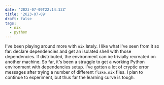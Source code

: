 ```yaml
---
date: '2023-07-09T22:14:13Z'
title: '2023-07-09'
draft: false
tags:
  - nix
  - python
---
```


I've been playing around more with `nix` lately.
I like what I've seen from it so far: declare dependencies and get an isolated shell with those dependencies.
If distributed, the environment can be trivially recreated on another machine.
So far, it's been a struggle to get a working Python environment with dependencies setup.
I've gotten a lot of cryptic error messages after trying a number of different `flake.nix` files.
I plan to continue to experiment, but thus far the learning curve is tough.
